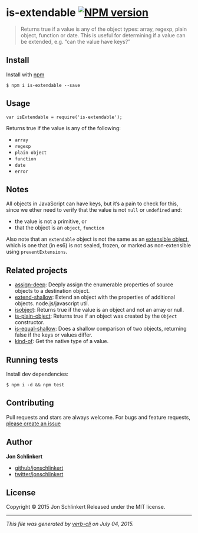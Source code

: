 is-extendable [![NPM version](https://badge.fury.io/js/is-extendable.svg)](http://badge.fury.io/js/is-extendable)
=================================================================================================================

> Returns true if a value is any of the object types: array, regexp, plain object, function or date. This is useful for determining if a value can be extended, e.g. “can the value have keys?”

Install
-------

Install with [npm](https://www.npmjs.com/)

    $ npm i is-extendable --save

Usage
-----

    var isExtendable = require('is-extendable');

Returns true if the value is any of the following:

-   `array`
-   `regexp`
-   `plain object`
-   `function`
-   `date`
-   `error`

Notes
-----

All objects in JavaScript can have keys, but it’s a pain to check for this, since we ether need to verify that the value is not `null` or `undefined` and:

-   the value is not a primitive, or
-   that the object is an `object`, `function`

Also note that an `extendable` object is not the same as an [extensible object](https://developer.mozilla.org/en-US/docs/Web/JavaScript/Reference/Global_Objects/Object/isExtensible), which is one that (in es6) is not sealed, frozen, or marked as non-extensible using `preventExtensions`.

Related projects
----------------

-   [assign-deep](https://github.com/jonschlinkert/assign-deep): Deeply assign the enumerable properties of source objects to a destination object.
-   [extend-shallow](https://github.com/jonschlinkert/extend-shallow): Extend an object with the properties of additional objects. node.js/javascript util.
-   [isobject](https://github.com/jonschlinkert/isobject): Returns true if the value is an object and not an array or null.
-   [is-plain-object](https://github.com/jonschlinkert/is-plain-object): Returns true if an object was created by the `Object` constructor.
-   [is-equal-shallow](https://github.com/jonschlinkert/is-equal-shallow): Does a shallow comparison of two objects, returning false if the keys or values differ.
-   [kind-of](https://github.com/jonschlinkert/kind-of): Get the native type of a value.

Running tests
-------------

Install dev dependencies:

    $ npm i -d && npm test

Contributing
------------

Pull requests and stars are always welcome. For bugs and feature requests, [please create an issue](https://github.com/jonschlinkert/is-extendable/issues/new)

Author
------

**Jon Schlinkert**

-   [github/jonschlinkert](https://github.com/jonschlinkert)
-   [twitter/jonschlinkert](http://twitter.com/jonschlinkert)

License
-------

Copyright © 2015 Jon Schlinkert Released under the MIT license.

------------------------------------------------------------------------

*This file was generated by [verb-cli](https://github.com/assemble/verb-cli) on July 04, 2015.*
